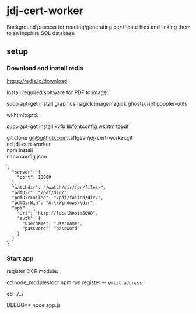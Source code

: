 # jdj-cert-worker
Background process for reading/generating certificate files and linking them to an Insphire SQL database

## setup

### Download and install redis
https://redis.io/download  

Install required software for PDF to image:

sudo apt-get install graphicsmagick imagemagick ghostscript poppler-utils

wkhtmltopfd:

sudo apt-get install xvfb libfontconfig wkhtmltopdf

git clone git@github.com:taffgear/jdj-cert-worker.git  
cd jdj-cert-worker  
npm install      
nano config.json    

```
{
  "server": {
    "port": 10000
  },
  "watchdir": "/watch/dir/for/files/",
  "pdfDir": "/pdf/dir/",
  "pdfDirFailed": "/pdf/failed/dir/",
  "pdfDirWin": "A:\\Windows\\dir",
  "api" : {
    "uri": "http://localhost:5000",
    "auth": {
      "username": "username",
      "password": "password"
    }
  }
}

```

### Start app

register OCR module:

cd node_modules/ocr
npm run register -- `email address`

cd ../../

DEBUG=* node app.js
